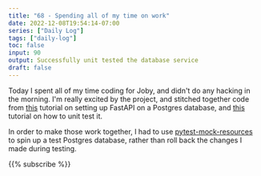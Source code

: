 ```yaml
---
title: "68 - Spending all of my time on work"
date: 2022-12-08T19:54:14-07:00
series: ["Daily Log"]
tags: ["daily-log"]
toc: false
input: 90
output: Successfully unit tested the database service
draft: false
---
```

Today I spent all of my time coding for Joby, and didn't do any hacking in the morning. I'm really excited by the project, and stitched together code from [this](https://ahmed-nafies.medium.com/fastapi-with-sqlalchemy-postgresql-and-alembic-and-of-course-docker-f2b7411ee396) tutorial on setting up FastAPI on a Postgres database, and [this](https://dev.to/jbrocher/fastapi-testing-a-database-5ao5) tutorial on how to unit test it.

In order to make those work together, I had to use [pytest-mock-resources](https://pypi.org/project/pytest-mock-resources/) to spin up a test Postgres database, rather than roll back the changes I made during testing.

{{% subscribe %}}
